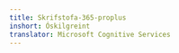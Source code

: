 ```yaml
---
title: Skrifstofa-365-proplus
inshort: Óskilgreint
translator: Microsoft Cognitive Services
---
```




